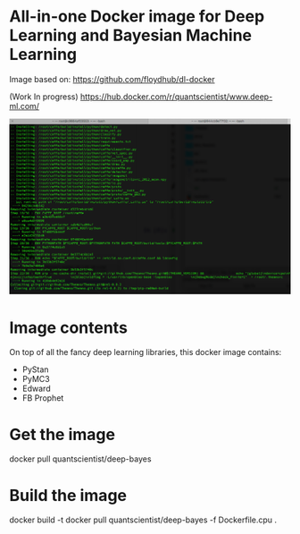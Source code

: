 # All-in-one Docker image for Deep Learning and Bayesian Machine Learning

Image based on:
https://github.com/floydhub/dl-docker

(Work In progress) 
https://hub.docker.com/r/quantscientist/www.deep-ml.com/ 

![Building the image](nice-docker.png)

# Image contents
On top of all the fancy deep learning libraries, this docker image contains:

* PyStan
* PyMC3
* Edward
* FB Prophet

# Get the image

docker pull quantscientist/deep-bayes

# Build the image

docker build -t docker pull quantscientist/deep-bayes -f Dockerfile.cpu .
